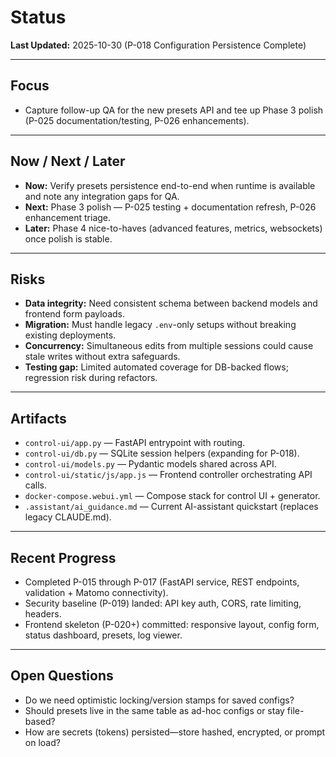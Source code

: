 # Status

**Last Updated:** 2025-10-30 (P-018 Configuration Persistence Complete)

---

## Focus
- Capture follow-up QA for the new presets API and tee up Phase 3 polish (P-025 documentation/testing, P-026 enhancements).

---

## Now / Next / Later
- **Now:** Verify presets persistence end-to-end when runtime is available and note any integration gaps for QA.
- **Next:** Phase 3 polish — P-025 testing + documentation refresh, P-026 enhancement triage.
- **Later:** Phase 4 nice-to-haves (advanced features, metrics, websockets) once polish is stable.

---

## Risks
- **Data integrity:** Need consistent schema between backend models and frontend form payloads.
- **Migration:** Must handle legacy `.env`-only setups without breaking existing deployments.
- **Concurrency:** Simultaneous edits from multiple sessions could cause stale writes without extra safeguards.
- **Testing gap:** Limited automated coverage for DB-backed flows; regression risk during refactors.

---

## Artifacts
- `control-ui/app.py` — FastAPI entrypoint with routing.
- `control-ui/db.py` — SQLite session helpers (expanding for P-018).
- `control-ui/models.py` — Pydantic models shared across API.
- `control-ui/static/js/app.js` — Frontend controller orchestrating API calls.
- `docker-compose.webui.yml` — Compose stack for control UI + generator.
- `.assistant/ai_guidance.md` — Current AI-assistant quickstart (replaces legacy CLAUDE.md).

---

## Recent Progress
- Completed P-015 through P-017 (FastAPI service, REST endpoints, validation + Matomo connectivity).
- Security baseline (P-019) landed: API key auth, CORS, rate limiting, headers.
- Frontend skeleton (P-020+) committed: responsive layout, config form, status dashboard, presets, log viewer.

---

## Open Questions
- Do we need optimistic locking/version stamps for saved configs?
- Should presets live in the same table as ad-hoc configs or stay file-based?
- How are secrets (tokens) persisted—store hashed, encrypted, or prompt on load?
